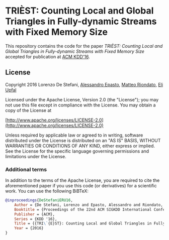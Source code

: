 # TRIÈST: Counting Local and Global Triangles in Fully-dynamic Streams with Fixed Memory Size

This repository contains the code for the paper *TRIÈST: Counting Local and
Global Triangles in Fully-dynamic Streams with Fixed Memory Size* accepted for
publication at [ACM KDD'16](http://www.kdd.org/kdd2016/).

## License

Copyright 2016 Lorenzo De Stefani, [Alessandro Epasto](http://www.epasto.org), [Matteo Riondato](http://matteo.rionda.to), [Eli Upfal](http://cs.brown.edu/people/eli/)

Licensed under the Apache License, Version 2.0 (the "License");
you may not use this file except in compliance with the License.
You may obtain a copy of the License at

[http://www.apache.org/licenses/LICENSE-2.0](http://www.apache.org/licenses/LICENSE-2.0)

Unless required by applicable law or agreed to in writing, software
distributed under the License is distributed on an "AS IS" BASIS,
WITHOUT WARRANTIES OR CONDITIONS OF ANY KIND, either express or implied.
See the License for the specific language governing permissions and
limitations under the License.

### Additional terms

In addition to the terms of the Apache License, you are required to cite the
aforementioned paper if you use this code (or derivatives) for a scientific
work. You can use the following BiBTeX:

```bibtex
@inproceedings{DeStefaniERU16,
	Author = {De Stefani, Lorenzo and Epasto, Alessandro and Riondato, Matteo and Upfal, Eli},
	Booktitle = {Proceedings of the 22nd ACM SIGKDD International Conference on Knowledge Discovery and Data Mining},
	Publisher = {ACM},
	Series = {KDD '16},
	Title = {{TRI\`{E}ST}: Counting Local and Global Triangles in Fully-dynamic Streams with Fixed Memory Size},
	Year = {2016}
}
```

